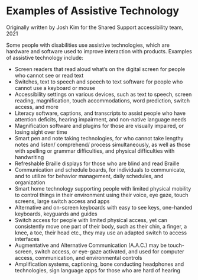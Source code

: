 # Examples of Assistive Technology
Originally written by Josh Kim for the Shared Support accessibility team, 2021

Some people with disabilities use assistive technologies, which are hardware and software used to improve interaction with products. Examples of assistive technology include:

* Screen readers that read aloud what’s on the digital screen for people who cannot see or read text
* Switches, text to speech and speech to text software for people who cannot use a keyboard or mouse
* Accessibility settings on various devices, such as text to speech, screen reading, magnification, touch accommodations, word prediction, switch access, and more
* Literacy software, captions, and transcripts to assist people who have attention deficits, hearing impairment, and non-native language needs
* Magnification software and plugins for those are visually impaired, or losing sight over time
* Smart pen and note taking technologies, for who cannot take lengthy notes and listen/ comprehend/ process simultaneously, as well as those with spelling or grammar difficulties, and physical difficulties with handwriting
* Refreshable Braille displays for those who are blind and read Braille
* Communication and schedule boards, for individuals to communicate, and to utilize for behavior management, daily schedules, and organization
* Smart home technology supporting people with limited physical mobility to control things in their environment using their voice, eye gaze, touch screens, large switch access and apps
* Alternative and on-screen keyboards with easy to see keys, one-handed keyboards, keyguards and guides 
* Switch access for people with limited physical access, yet can consistently move one part of their body, such as their chin, a finger, a knee, a toe, their head etc., they may use an adapted switch to access interfaces
* Augmentative and Alternative Communication (A.A.C.) may be touch-screen, switch access,  or eye-gaze activated, and used for computer access, communication, and environmental controls
* Amplification systems, captioning, bone conducting headphones and technologies, sign language apps for those who are hard of hearing
